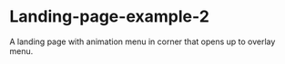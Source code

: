 # Landing-page-example-2
A landing page with animation menu in corner that opens up to overlay menu.
